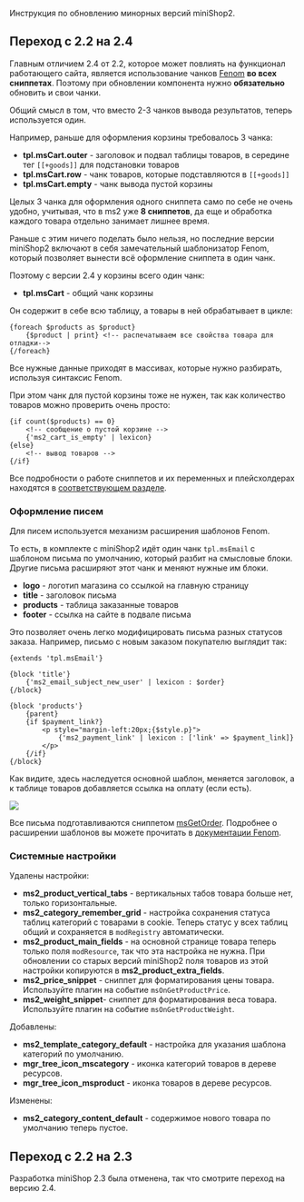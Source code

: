 Инструкция по обновлению минорных версий miniShop2.

## Переход с 2.2 на 2.4

Главным отличием 2.4 от 2.2, которое может повлиять на функционал работающего сайта, является использование чанков [Fenom][1] **во всех сниппетах**.
Поэтому при обновлении компонента нужно **обязательно** обновить и свои чанки.

Общий смысл в том, что вместо 2-3 чанков вывода результатов, теперь используется один.

Например, раньше для оформления корзины требовалось 3 чанка:
- **tpl.msCart.outer** - заголовок и подвал таблицы товаров, в середине тег `[[+goods]]` для подстановки товаров
- **tpl.msCart.row** - чанк товаров, которые подставляются в `[[+goods]]`
- **tpl.msCart.empty** - чанк вывода пустой корзины

Целых 3 чанка для оформления одного сниппета само по себе не очень удобно, учитывая, что в ms2 уже **8 сниппетов**, да еще и обработка каждого товара отдельно занимает лишнее время.

Раньше с этим ничего поделать было нельзя, но последние версии miniShop2 включают в себя замечательный шаблонизатор Fenom, который позволяет вынести всё оформление сниппета в один чанк.

Поэтому с версии 2.4 у корзины всего один чанк:
- **tpl.msCart** - общий чанк корзины

Он содержит в себе всю таблицу, а товары в ней обрабатывает в цикле:
```
{foreach $products as $product}
    {$product | print} <!-- распечатываем все свойства товара для отладки-->
{/foreach}
```
Все нужные данные приходят в массивах, которые нужно разбирать, используя синтаксис Fenom.

При этом чанк для пустой корзины тоже не нужен, так как количество товаров можно проверить очень просто:
```
{if count($products) == 0}
    <!-- сообщение о пустой корзине -->
    {'ms2_cart_is_empty' | lexicon}
{else}
    <!-- вывод товаров -->
{/if}
```

Все подробности о работе сниппетов и их переменных и плейсхолдерах находятся в [соответствующем разделе][2].

### Оформление писем
Для писем используется механизм расширения шаблонов Fenom.

То есть, в комплекте с miniShop2 идёт один чанк `tpl.msEmail` с шаблоном письма по умолчанию, который разбит на смысловые блоки.
Другие письма расширяют этот чанк и меняют нужные им блоки.
- **logo** - логотип магазина со ссылкой на главную страницу
- **title** - заголовок письма
- **products** - таблица заказанные товаров
- **footer** - ссылка на сайте в подвале письма

Это позволяет очень легко модифицировать письма разных статусов заказа.
Например, письмо с новым заказом покупателю выглядит так:
```
{extends 'tpl.msEmail'}

{block 'title'}
    {'ms2_email_subject_new_user' | lexicon : $order}
{/block}

{block 'products'}
    {parent}
    {if $payment_link?}
        <p style="margin-left:20px;{$style.p}">
            {'ms2_payment_link' | lexicon : ['link' => $payment_link]}
        </p>
    {/if}
{/block}
```
Как видите, здесь наследуется основной шаблон, меняется заголовок, а к таблице товаров добавляется ссылка на оплату (если есть).

[![](https://file.modx.pro/files/b/1/c/b1c563c0b075caf2afce7609ac3f15e4s.jpg)](https://file.modx.pro/files/b/1/c/b1c563c0b075caf2afce7609ac3f15e4.png)

Все письма подготавливаются сниппетом [msGetOrder][4].
Подробнее о расширении шаблонов вы можете прочитать в [документации Fenom][3].

### Системные настройки

Удалены настройки:
- **ms2_product_vertical_tabs** - вертикальных табов товара больше нет, только горизонтальные.
- **ms2_category_remember_grid** - настройка сохранения статуса таблиц категорий с товарами в cookie.
Теперь статус у всех таблиц общий и сохраняется в `modRegistry` автоматически.
- **ms2_product_main_fields** - на основной странице товара теперь только поля `modResource`, так что эта настройка не нужна.
При обновлении со старых версий miniShop2 поля товаров из этой настройки копируются в **ms2_product_extra_fields**.
- **ms2_price_snippet** - сниппет для форматирования цены товара. Используйте плагин на событие `msOnGetProductPrice`.
- **ms2_weight_snippet**- сниппет для форматирования веса товара. Используйте плагин на событие `msOnGetProductWeight`.

Добавлены:
- **ms2_template_category_default** - настройка для указания шаблона категорий по умолчанию.
- **mgr_tree_icon_mscategory** - иконка категорий товаров в дереве ресурсов.
- **mgr_tree_icon_msproduct** - иконка товаров в дереве ресурсов.

Изменены:
- **ms2_category_content_default** - содержимое нового товара по умолчанию теперь пустое.

## Переход с 2.2 на 2.3

Разработка miniShop 2.3 была отменена, так что смотрите переход на версию 2.4.


[1]: /ru/01_Компоненты/01_pdoTools/03_Парсер.md
[2]: /ru/01_Компоненты/02_miniShop2/02_Сниппеты
[3]: https://github.com/fenom-template/fenom/blob/master/docs/ru/tags/extends.md
[4]: /ru/01_Компоненты/02_miniShop2/02_Сниппеты/05_msGetOrder.md
